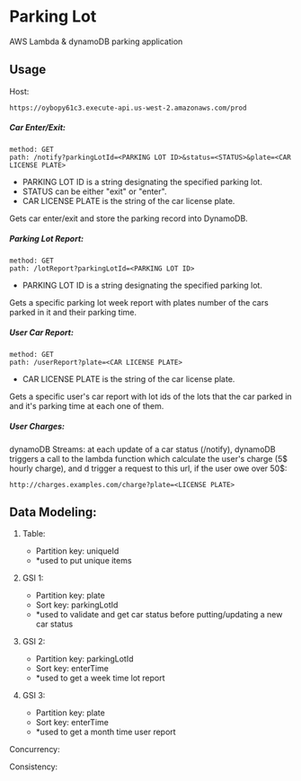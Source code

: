 # Parking Lot
AWS Lambda & dynamoDB parking application

## Usage
Host: 
```
https://oybopy61c3.execute-api.us-west-2.amazonaws.com/prod
```
##### Car Enter/Exit:
```
method: GET
path: /notify?parkingLotId=<PARKING LOT ID>&status=<STATUS>&plate=<CAR LICENSE PLATE>
```
- PARKING LOT ID is a string designating the specified parking lot.
- STATUS can be either "exit" or "enter".
- CAR LICENSE PLATE is the string of the car license plate.

Gets car enter/exit and store the parking record into DynamoDB.

##### Parking Lot Report:
```
method: GET
path: /lotReport?parkingLotId=<PARKING LOT ID>
```

-  PARKING LOT ID is a string designating the specified parking lot.

Gets a specific parking lot week report with plates number of the cars parked in it and their parking time.
##### User Car Report:
```
method: GET
path: /userReport?plate=<CAR LICENSE PLATE>
```
-  CAR LICENSE PLATE is the string of the car license plate.

Gets a specific user's car report with lot ids of the lots that the car parked in and it's parking time at each one of them.
##### User Charges:
dynamoDB Streams:
at each update of a car status (/notify), dynamoDB triggers a call to the lambda function which calculate the user's charge (5$ hourly charge),
 and d trigger a request to this url, if the user owe over 50$:
 ```
 http://charges.examples.com/charge?plate=<LICENSE PLATE>
 ```
 

## Data Modeling:
 
1. Table:
    - Partition key: uniqueId
    - *used to put unique items

2. GSI 1:
    - Partition key:  plate
    - Sort key:       parkingLotId
    - *used to validate and get car status before putting/updating a new car status

3. GSI 2:
    - Partition key:  parkingLotId
    - Sort key:       enterTime
    -  *used to get a week time lot report

4. GSI 3:
    - Partition key:  plate
    - Sort key:       enterTime
    - *used to get a month time user report

Concurrency:

Consistency:

